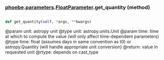 ### [phoebe](phoebe.md).[parameters](phoebe.parameters.md).[FloatParameter](phoebe.parameters.FloatParameter.md).get_quantity (method)


```py

def get_quantity(self, *args, **kwargs)

```



@param unit: astropy unit
@type unit: astropy.units.Unit
@param time: time at which to compute the value (will only affect
    time-dependent parameters)
@type time: float (assumes days in same convention as t0) or astropy.Quantity
    (will handle appropriate unit conversion)
@return: value in requested unit
@rtype: depends on cast_type

